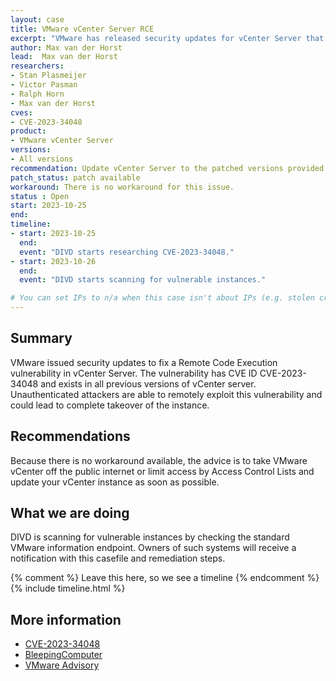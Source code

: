 ```yaml
---
layout: case
title: VMware vCenter Server RCE
excerpt: "VMware has released security updates for vCenter Server that could result in Remote Command Execution. "
author: Max van der Horst
lead:  Max van der Horst
researchers:
- Stan Plasmeijer
- Victor Pasman
- Ralph Horn
- Max van der Horst
cves:
- CVE-2023-34048
product: 
- VMware vCenter Server
versions: 
- All versions
recommendation: Update vCenter Server to the patched versions provided. These are 8.0U1d or 8.0U2, 6.7U3 and 6.5U3. 
patch_status: patch available
workaround: There is no workaround for this issue.
status : Open
start: 2023-10-25
end: 
timeline:
- start: 2023-10-25
  end:
  event: "DIVD starts researching CVE-2023-34048."
- start: 2023-10-26
  end:
  event: "DIVD starts scanning for vulnerable instances."

# You can set IPs to n/a when this case isn't about IPs (e.g. stolen credentials)
---
```

## Summary

VMware issued security updates to fix a Remote Code Execution vulnerability in vCenter Server. The vulnerability has CVE ID CVE-2023-34048 and exists in all previous versions of vCenter server. Unauthenticated attackers are able to remotely exploit this vulnerability and could lead to complete takeover of the instance.

## Recommendations

Because there is no workaround available, the advice is to take VMware vCenter off the public internet or limit access by Access Control Lists and update your vCenter instance as soon as possible. 

## What we are doing

DIVD is scanning for vulnerable instances by checking the standard VMware information endpoint. Owners of such systems will receive a notification with this casefile and remediation steps.


{% comment %}  Leave this here, so we see a timeline {% endcomment %}
{% include timeline.html %}


## More information

* [CVE-2023-34048](https://nvd.nist.gov/vuln/detail/CVE-2023-34048)
* [BleepingComputer](https://www.bleepingcomputer.com/news/security/vmware-fixes-critical-code-execution-flaw-in-vcenter-server/)
* [VMware Advisory](https://www.vmware.com/security/advisories/VMSA-2023-0023.html)

